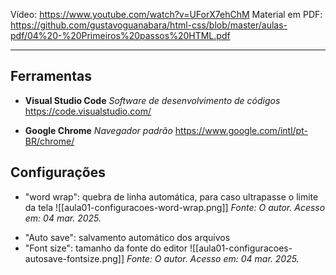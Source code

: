 Vídeo: https://www.youtube.com/watch?v=UForX7ehChM
Material em PDF: https://github.com/gustavoguanabara/html-css/blob/master/aulas-pdf/04%20-%20Primeiros%20passos%20HTML.pdf

---

## Ferramentas

* **Visual Studio Code**
*Software de desenvolvimento de códigos*
https://code.visualstudio.com/

* **Google Chrome**
*Navegador padrão*
https://www.google.com/intl/pt-BR/chrome/


## Configurações

- "word wrap": quebra de linha automática, para caso ultrapasse o limite da tela
![[aula01-configuracoes-word-wrap.png]]
*Fonte: O autor. Acesso em: 04 mar. 2025.*


* "Auto save": salvamento automático dos arquivos
* "Font size": tamanho da fonte do editor
![[aula01-configuracoes-autosave-fontsize.png]]
*Fonte: O autor. Acesso em: 04 mar. 2025.*